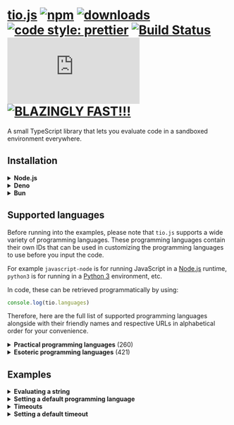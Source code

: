 # [tio.js][npm-url] [![npm][npm-image]][npm-url] [![downloads][downloads-image]][downloads-url] [![code style: prettier][prettier-image]][prettier-url] [![Build Status][ci-image]][ci-url] [![license][github-license-image]][github-license-url] [![BLAZINGLY FAST!!!][blazingly-fast-image]][blazingly-fast-url]

[npm-image]: https://img.shields.io/npm/v/tio.js.svg?style=flat-square
[npm-url]: https://npmjs.org/package/tio.js
[downloads-image]: https://img.shields.io/npm/dm/tio.js.svg?style=flat-square
[downloads-url]: https://npmjs.org/package/tio.js
[prettier-image]: https://img.shields.io/badge/code_style-prettier-ff69b4.svg?style=flat-square
[prettier-url]: https://github.com/prettier/prettier
[ci-image]: https://github.com/null8626/tio.js/workflows/CI/badge.svg
[ci-url]: https://github.com/null8626/tio.js/actions/workflows/CI.yml
[github-license-image]: https://img.shields.io/npm/l/tio.js?style=flat-square
[github-license-url]: https://github.com/null8626/tio.js/blob/master/LICENSE
[blazingly-fast-image]: https://img.shields.io/badge/speed-BLAZINGLY%20FAST!!!%20%F0%9F%94%A5%F0%9F%9A%80%F0%9F%92%AA%F0%9F%98%8E-brightgreen.svg?style=flat-square
[blazingly-fast-url]: https://twitter.com/acdlite/status/974390255393505280

A small TypeScript library that lets you evaluate code in a sandboxed environment everywhere.

## Installation

<details>
<summary><b>Node.js</b></summary>

In your shell:

```console
$ npm install tio.js
```

In your code:

```js
import tio from 'tio.js'
```

</details>
<details>
<summary><b>Deno</b></summary>

In your code:

```js
import tio from 'npm:tio.js'
```

</details>
<details>
<summary><b>Bun</b></summary>

In your shell:

```console
$ bun install tio.js
```

In your code:

```js
import tio from 'tio.js'
```

</details>

## Supported languages

Before running into the examples, please note that `tio.js` supports a wide variety of programming languages. These programming languages contain their own IDs that can be used in customizing the programming languages to use before you input the code.

For example `javascript-node` is for running JavaScript in a [Node.js](https://nodejs.org) runtime, `python3` is for running in a [Python 3](https://docs.python.org/3/) environment, etc.

In code, these can be retrieved programmatically by using:

```js
console.log(tio.languages)
```

Therefore, here are the full list of supported programming languages alongside with their friendly names and respective URLs in alphabetical order for your convenience.

<details>
<summary><b>Practical programming languages</b> (260)</summary>

| ID | Name |
|---|---|
| `abc` | [ABC](https://homepages.cwi.nl/~steven/abc/) |
| `abc-assembler` | [ABC-assembler](https://github.com/Ourous/abc-wrapper-linux) |
| `ada-gnat` | [Ada (GNAT)](https://www.gnu.org/software/gnat/) |
| `agda` | [Agda](http://wiki.portal.chalmers.se/agda) |
| `algol68g` | [ALGOL 68 (Genie)](https://jmvdveer.home.xs4all.nl/algol.html) |
| `aliceml` | [Alice ML](https://github.com/aliceml/aliceml) |
| `apl-dyalog` | [APL (Dyalog Unicode)](https://www.dyalog.com/) |
| `apl-dyalog-classic` | [APL (Dyalog Classic)](https://www.dyalog.com/) |
| `apl-dyalog-extended` | [APL (Dyalog Extended)](https://github.com/abrudz/dyalog-apl-extended) |
| `apl-dzaima` | [APL (dzaima/APL)](https://github.com/dzaima/APL) |
| `apl-ngn` | [APL (ngn/apl)](https://gitlab.com/n9n/apl) |
| `appleseed` | [Appleseed](https://github.com/dloscutoff/appleseed) |
| `asperix` | [ASPeRiX](https://github.com/TryItOnline/asperix) |
| `assembly-as` | [Assembly (as, x64, Linux)](https://sourceware.org/binutils/docs/as/index.html) |
| `assembly-fasm` | [Assembly (fasm, x64, Linux)](https://flatassembler.net/) |
| `assembly-gcc` | [Assembly (gcc, x64, Linux)](https://gcc.gnu.org/) |
| `assembly-jwasm` | [Assembly (JWasm, x64, Linux)](https://github.com/JWasm/JWasm) |
| `assembly-nasm` | [Assembly (nasm, x64, Linux)](http://www.nasm.us/) |
| `ats2` | [ATS2](https://sourceforge.net/projects/ats2-lang/) |
| `attache` | [Attache](https://github.com/ConorOBrien-Foxx/Attache) |
| `awk` | [AWK](https://www.gnu.org/software/gawk/manual/gawk.html) |
| `bash` | [Bash](https://www.gnu.org/software/bash/) |
| `bc` | [bc](https://www.gnu.org/software/bc/manual/html_mono/bc.html) |
| `beanshell` | [BeanShell](http://www.beanshell.org/) |
| `boo` | [Boo](http://boo-lang.org/) |
| `bosh` | [bosh](http://schilytools.sourceforge.net/bosh.html) |
| `bracmat` | [Bracmat](https://github.com/BartJongejan/Bracmat) |
| `brat` | [Brat](https://github.com/presidentbeef/brat) |
| `c-clang` | [C (clang)](http://clang.llvm.org/) |
| `c-gcc` | [C (gcc)](https://gcc.gnu.org/) |
| `c-tcc` | [C (tcc)](http://savannah.nongnu.org/projects/tinycc) |
| `caboose` | [Caboose](https://github.com/CabooseLang/Caboose) |
| `cakeml` | [CakeML](https://cakeml.org/) |
| `calc2` | [calc (TTK)](http://ciar.org/ttk/codecloset/calc/) |
| `ceylon` | [Ceylon](https://ceylon-lang.org/) |
| `charm` | [Charm](https://github.com/Aearnus/charm) |
| `chapel` | [Chapel](http://chapel.cray.com/) |
| `checkedc` | [Checked C](https://github.com/Microsoft/checkedc) |
| `cheddar` | [Cheddar](http://cheddar.vihan.org/) |
| `cil-mono` | [CIL (Mono IL assembler)](http://www.mono-project.com/docs/tools+libraries/tools/monodis/) |
| `cixl` | [cixl](https://github.com/basic-gongfu/cixl) |
| `clean` | [Clean](https://github.com/Ourous/curated-clean-linux) |
| `clips` | [CLIPS](http://www.clipsrules.net/) |
| `clisp` | [Common Lisp](http://www.clisp.org/) |
| `clojure` | [Clojure](https://clojure.org/) |
| `cobol-gnu` | [COBOL (GNU)](https://sourceforge.net/projects/open-cobol/) |
| `cobra` | [Cobra](http://cobra-language.com/) |
| `coconut` | [Coconut](http://coconut-lang.org/) |
| `coffeescript` | [CoffeeScript 1](http://coffeescript.org/) |
| `coffeescript2` | [CoffeeScript 2](http://coffeescript.org/) |
| `cpp-clang` | [C++ (clang)](http://clang.llvm.org/) |
| `cpp-gcc` | [C++ (gcc)](https://gcc.gnu.org/) |
| `cpy` | [CPY](https://github.com/vrsperanza/CPY) |
| `cryptol` | [Cryptol](https://www.cryptol.net/) |
| `crystal` | [Crystal](https://crystal-lang.org) |
| `cs-core` | [C# (.NET Core)](https://www.microsoft.com/net/core/platform) |
| `cs-csc` | [C# (Visual C# Compiler)](http://www.mono-project.com/docs/about-mono/releases/5.0.0/#csc) |
| `cs-csi` | [C# (Visual C# Interactive Compiler)](http://www.mono-project.com/docs/about-mono/releases/5.0.0/#csc) |
| `cs-mono` | [C# (Mono C# compiler)](http://www.mono-project.com/docs/about-mono/languages/csharp/) |
| `cs-mono-shell` | [C# (Mono C# Shell)](http://www.mono-project.com/docs/tools+libraries/tools/repl/) |
| `curry-pakcs` | [Curry (PAKCS)](https://www.informatik.uni-kiel.de/~pakcs/) |
| `curry-sloth` | [Curry (Sloth)](http://babel.ls.fi.upm.es/research/Sloth/) |
| `cyclone` | [Cyclone](http://cyclone.thelanguage.org/) |
| `d` | [D](https://dlang.org/) |
| `dafny` | [Dafny](https://github.com/Microsoft/dafny) |
| `dart` | [Dart](https://www.dartlang.org/) |
| `dash` | [Dash](https://wiki.debian.org/Shell) |
| `dc` | [dc](https://www.gnu.org/software/bc/manual/dc-1.05/html_mono/dc.html) |
| `dg` | [dg](https://pyos.github.io/dg/) |
| `dscript` | [DScript](https://github.com/ConorOBrien-Foxx/DScript) |
| `ec` | [eC](https://ecere.org/) |
| `ecpp-c` | [ecpp + C (gcc)](https://github.com/aaronryank/ecpp) |
| `ecpp-cpp` | [ecpp + C++ (gcc)](https://github.com/aaronryank/ecpp) |
| `dyvil` | [Dyvil](https://github.com/dyvil/dyvil) |
| `ed` | [ed](https://www.gnu.org/software/ed/) |
| `egel` | [Egel](https://github.com/egel-lang/egel) |
| `elf` | [ELF (x86/x64, Linux)](https://refspecs.linuxfoundation.org/elf/elf.pdf) |
| `elixir` | [Elixir](https://elixir-lang.org/) |
| `emacs-lisp` | [Emacs Lisp](https://www.gnu.org/software/emacs/manual/eintr.html) |
| `erlang-escript` | [Erlang (escript)](http://erlang.org/doc/man/escript.html) |
| `es` | [es](https://github.com/wryun/es-shell) |
| `euphoria3` | [Euphoria 3](http://rapideuphoria.com/index.html) |
| `euphoria4` | [Euphoria 4](https://openeuphoria.org) |
| `factor` | [Factor](https://factorcode.org/) |
| `fantom` | [Fantom](http://fantom.org/) |
| `farnsworth` | [Farnsworth](https://metacpan.org/pod/Language::Farnsworth) |
| `felix` | [Felix](https://github.com/felix-lang/felix) |
| `fish-shell` | [fish](https://fishshell.com/) |
| `focal` | [FOCAL-69](http://www.cozx.com/dpitts/) |
| `forth-gforth` | [Forth (gforth)](http://www.complang.tuwien.ac.at/forth/gforth/Docs-html/) |
| `fortran-gfortran` | [Fortran (GFortran)](https://gcc.gnu.org/fortran/) |
| `fs-core` | [F# (.NET Core)](https://www.microsoft.com/net/core/platform) |
| `fs-mono` | [F# (Mono)](http://www.mono-project.com/) |
| `funky` | [Funky](https://github.com/TehFlaminTaco/Funky) |
| `funky2` | [Funky 2](https://github.com/TehFlaminTaco/Funky2) |
| `gap` | [GAP](https://www.gap-system.org/) |
| `gema` | [Gema](http://gema.sourceforge.net/) |
| `gnuplot` | [gnuplot](http://www.gnuplot.info/) |
| `go` | [Go](https://golang.org/) |
| `granule` | [Granule](https://github.com/granule-project/granule) |
| `groovy` | [Groovy](http://groovy-lang.org/) |
| `gwion` | [Gwion](https://github.com/fennecdjay/gwion) |
| `hades` | [HadesLang](https://github.com/Azer0s/HadesLang) |
| `haskell` | [Haskell](https://www.haskell.org/) |
| `haskell-gofer` | [Haskell 1.2 (Gofer)](https://github.com/stasoid/Gofer) |
| `haskell-hugs` | [Haskell 98 (Hugs)](https://www.haskell.org/hugs) |
| `haskell-literate` | [Literate Haskell](https://www.haskell.org/onlinereport/literate.html) |
| `haxe` | [Haxe](https://haxe.org) |
| `hobbes` | [Hobbes](https://github.com/Morgan-Stanley/hobbes) |
| `huginn` | [Huginn](https://huginn.org/) |
| `hy` | [Hy](http://hylang.org/) |
| `icon` | [Icon](https://github.com/gtownsend/icon) |
| `idris` | [Idris](https://www.idris-lang.org/) |
| `ink` | [ink](https://github.com/inkle/ink) |
| `io` | [Io](http://iolanguage.org/) |
| `j` | [J](http://jsoftware.com/) |
| `jq` | [jq](https://stedolan.github.io/jq/) |
| `jx` | [Jx](http://www.2bestsystems.com/foundation/j/jx1/) |
| `java-jdk` | [Java (JDK)](http://jdk.java.net/) |
| `java-openjdk` | [Java (OpenJDK 8)](http://openjdk.java.net/) |
| `javascript-babel-node` | [JavaScript (Babel Node)](https://babeljs.io/) |
| `javascript-node` | [JavaScript (Node.js)](https://nodejs.org) |
| `javascript-spidermonkey` | [JavaScript (SpiderMonkey)](https://developer.mozilla.org/en-US/docs/Mozilla/Projects/SpiderMonkey/Releases/45) |
| `javascript-v8` | [JavaScript (V8)](https://v8.dev/) |
| `joy` | [Joy](http://www.latrobe.edu.au/humanities/research/research-projects/past-projects/joy-programming-language) |
| `julia` | [Julia 0.4](http://julialang.org/) |
| `julia1x` | [Julia 1.0](http://julialang.org/) |
| `julia5` | [Julia 0.5](http://julialang.org/) |
| `julia6` | [Julia 0.6](http://julialang.org/) |
| `julia7` | [Julia 0.7](http://julialang.org/) |
| `k-kona` | [K (Kona)](https://github.com/kevinlawler/kona) |
| `k-ngn` | [K (ngn/k)](https://bitbucket.org/ngn/k) |
| `k-ok` | [K (oK)](https://github.com/JohnEarnest/ok) |
| `koberi-c` | [Kobeři-C](https://github.com/fpeterek/Koberi-C) |
| `koka` | [Koka](https://github.com/koka-lang/koka) |
| `kotlin` | [Kotlin](https://kotlinlang.org) |
| `ksh` | [ksh](http://www.kornshell.com/) |
| `lean` | [Lean](https://leanprover.github.io/) |
| `lily` | [Lily](http://fascinatedbox.github.io/lily/) |
| `llvm` | [LLVM IR](http://llvm.org/docs/LangRef.html) |
| `lua` | [Lua](https://www.lua.org/) |
| `lua-luajit` | [Lua (LuaJIT)](https://luajit.org/) |
| `lua-openresty` | [Lua (OpenResty)](https://openresty.org/en/) |
| `m4` | [M4](https://www.gnu.org/software/m4/m4.html) |
| `make` | [Make](https://www.gnu.org/software/make/) |
| `mamba` | [Mamba](https://github.com/Gelbpunkt/mamba-lang) |
| `mathematica` | [Wolfram Language (Mathematica)](https://www.wolfram.com/wolframscript/) |
| `mathics` | [Mathics](http://mathics.github.io/) |
| `maxima` | [Maxima](http://maxima.sourceforge.net/) |
| `moonscript` | [Moonscript](https://moonscript.org) |
| `mouse` | [Mouse-79](http://mouse.davidgsimpson.com/mouse79/) |
| `mouse2002` | [Mouse-2002](http://mouse.davidgsimpson.com/mouse2002/) |
| `mouse83` | [Mouse-83](http://mouse.davidgsimpson.com/mouse83/) |
| `mumps` | [MUMPS](http://www.cs.uni.edu/~okane/) |
| `my-basic` | [MY-BASIC](https://github.com/paladin-t/my_basic) |
| `nial` | [Nial](https://github.com/danlm/QNial7) |
| `nim` | [Nim](http://nim-lang.org/) |
| `oberon-07` | [Oberon-07](https://miasap.se/obnc/) |
| `object-pascal-fpc` | [Object Pascal (FPC)](https://www.freepascal.org/) |
| `objective-c-clang` | [Objective-C (clang)](http://clang.llvm.org/) |
| `objective-c-gcc` | [Objective-C (gcc)](https://gcc.gnu.org/onlinedocs/gcc-7.1.0/gcc/Objective-C.html) |
| `occam-pi` | [occam-pi](http://projects.cs.kent.ac.uk/projects/kroc/trac/) |
| `ocaml` | [OCaml](http://www.ocaml.org/) |
| `octave` | [Octave](https://www.gnu.org/software/octave/) |
| `odin` | [Odin](https://github.com/odin-lang/Odin) |
| `osh` | [OSH](https://www.oilshell.org/) |
| `pari-gp` | [Pari/GP](http://pari.math.u-bordeaux.fr/) |
| `pascal-fpc` | [Pascal (FPC)](https://www.freepascal.org/) |
| `perl4` | [Perl 4](https://www.perl.org/) |
| `perl5` | [Perl 5](https://www.perl.org/) |
| `perl5-cperl` | [Perl 5 (cperl)](http://perl11.org/cperl/) |
| `perl6` | [Perl 6](https://github.com/nxadm/rakudo-pkg) |
| `perl6-niecza` | [Perl 6 (Niecza)](https://github.com/sorear/niecza) |
| `phoenix` | [Phoenix](https://github.com/senselogic/PHOENIX) |
| `php` | [PHP](https://php.net/) |
| `physica` | [Physica](https://github.com/Mr-Xcoder/Physica) |
| `picolisp` | [PicoLisp](http://picolisp.com/) |
| `pike` | [Pike](https://pike.lysator.liu.se/) |
| `pilot-pspilot` | [PILOT (psPILOT)](https://github.com/FreeTrav/psPILOT) |
| `pilot-rpilot` | [PILOT (RPilot)](https://github.com/TryItOnline/pilot-rpilot) |
| `pony` | [Pony](https://www.ponylang.org/) |
| `positron` | [Positron](https://github.com/alexander-liao/positron) |
| `postscript-xpost` | [PostScript (xpost)](https://github.com/luser-dr00g/xpost) |
| `powershell` | [PowerShell](https://github.com/TryItOnline/TioSetup/wiki/Powershell) |
| `powershell-core` | [PowerShell Core](https://github.com/PowerShell/PowerShell) |
| `prolog-ciao` | [Prolog (Ciao)](https://ciao-lang.org) |
| `prolog-swi` | [Prolog (SWI)](http://www.swi-prolog.org) |
| `proton` | [Proton](https://github.com/alexander-liao/proton) |
| `proton2` | [Proton 2.0](https://github.com/alexander-liao/proton-2.0) |
| `ps-core` | [P#](https://github.com/p-org/PSharp) |
| `pure` | [Pure](https://github.com/agraef/pure-lang) |
| `purescript` | [PureScript](http://www.purescript.org/) |
| `python1` | [Python 1](https://www.python.org/download/releases/1.6.1/) |
| `python2` | [Python 2](https://docs.python.org/2/) |
| `python2-cython` | [Python 2 (Cython)](http://cython.org/) |
| `python2-iron` | [Python 2 (IronPython)](http://ironpython.net) |
| `python2-jython` | [Python 2 (Jython)](http://www.jython.org) |
| `python2-pypy` | [Python 2 (PyPy)](http://pypy.org/) |
| `python3` | [Python 3](https://docs.python.org/3/) |
| `python38pr` | [Python 3.8 (pre-release)](https://docs.python.org/3.8/) |
| `python3-cython` | [Python 3 (Cython)](http://cython.org/) |
| `python3-pypy` | [Python 3 (PyPy)](http://pypy.org/) |
| `python3-stackless` | [Python 3 (Stackless)](https://github.com/stackless-dev/stackless) |
| `qs-core` | [Q#](https://docs.microsoft.com/en-us/quantum/quantum-qr-intro?view=qsharp-preview) |
| `r` | [R](https://www.r-project.org/) |
| `racket` | [Racket](https://racket-lang.org/) |
| `rad` | [RAD](https://bitbucket.org/zacharyjtaylor/rad) |
| `rapira` | [Rapira](https://github.com/freeduke33/rerap2) |
| `reason` | [Reason](https://reasonml.github.io) |
| `rebol` | [REBOL](http://www.rebol.com/) |
| `rebol3` | [REBOL 3](http://www.rebol.com/rebol3/) |
| `red` | [Red](http://www.red-lang.org) |
| `rexx` | [Rexx (Regina)](http://www.rexx.org/) |
| `ring` | [Ring](https://github.com/ring-lang/ring) |
| `rk` | [rk](https://github.com/aaronryank/rk-lang) |
| `roda` | [Röda](https://github.com/fergusq/roda) |
| `ruby` | [Ruby](https://www.ruby-lang.org/) |
| `rust` | [Rust](https://www.rust-lang.org/) |
| `scala` | [Scala](http://www.scala-lang.org/) |
| `scheme-chez` | [Chez Scheme](https://cisco.github.io/ChezScheme/) |
| `scheme-chicken` | [CHICKEN Scheme](https://www.call-cc.org/) |
| `scheme-gambit` | [Gambit Scheme (gsi)](http://gambitscheme.org) |
| `scheme-guile` | [Guile](https://www.gnu.org/software/guile/) |
| `sed` | [sed 4.2.2](https://www.gnu.org/software/sed/) |
| `sed-gnu` | [sed](https://www.gnu.org/software/sed/) |
| `sfk` | [sfk](http://stahlworks.com/dev/swiss-file-knife.html) |
| `shnap` | [Shnap](https://github.com/ShnapLang/Shnap) |
| `sidef` | [Sidef](https://github.com/trizen/sidef) |
| `simula` | [Simula (cim)](https://directory.fsf.org/wiki/Cim) |
| `sisal` | [SISAL](https://github.com/TryItOnline/sisalc) |
| `sml-mlton` | [Standard ML (MLton)](http://www.mlton.org/) |
| `snobol4` | [SNOBOL4 (CSNOBOL4)](http://www.snobol4.org/csnobol4/) |
| `spim` | [Assembly (MIPS, SPIM)](https://github.com/TryItOnline/spim) |
| `sqlite` | [SQLite](https://www.sqlite.org/) |
| `squirrel` | [Squirrel](http://www.squirrel-lang.org/) |
| `stacked` | [Stacked](https://github.com/ConorOBrien-Foxx/stacked) |
| `swift4` | [Swift](https://developer.apple.com/swift/) |
| `tcl` | [Tcl](http://tcl.tk/) |
| `tcsh` | [tcsh](http://www.tcsh.org/) |
| `templat` | [TemplAt](https://github.com/ConorOBrien-Foxx/Attache/blob/master/TemplAt.md) |
| `typescript` | [TypeScript](https://www.typescriptlang.org) |
| `ubasic` | [uBASIC](https://github.com/EtchedPixels/ubasic) |
| `ursala` | [Ursala](https://github.com/stasoid/Ursala) |
| `vala` | [Vala](https://wiki.gnome.org/Projects/Vala) |
| `vb-core` | [Visual Basic .NET (.NET Core)](https://www.microsoft.com/net/core/platform) |
| `visual-basic-net-mono` | [Visual Basic .NET (Mono)](http://www.mono-project.com/docs/about-mono/languages/visualbasic/) |
| `visual-basic-net-vbc` | [Visual Basic .NET (VBC)](http://www.mono-project.com/docs/about-mono/releases/5.12.0/#vbnet-compiler) |
| `vlang` | [V (vlang.io)](https://vlang.io) |
| `vsl` | [VSL](https://github.com/vsl-lang/VSL) |
| `wasm` | [WebAssembly (WaWrapper)](https://github.com/TryItOnline/wawrapper) |
| `wren` | [Wren](https://github.com/munificent/wren) |
| `yabasic` | [Yabasic](http://www.yabasic.de) |
| `yash` | [yash](https://yash.osdn.jp) |
| `ybc` | [B (ybc)](https://github.com/Leushenko/ybc) |
| `z3` | [Z3](https://github.com/Z3Prover/z3) |
| `zephyr` | [Zephyr](https://github.com/dloscutoff/zephyr) |
| `zig` | [Zig](https://ziglang.org/) |
| `zkl` | [zkl](http://www.zenkinetic.com/zkl.html) |
| `zoidberg` | [Zoidberg](https://metacpan.org/pod/Zoidberg) |
| `zsh` | [Zsh](https://www.zsh.org/) |

</summary>
</details>
<details>
<summary><b>Esoteric programming languages</b> (421)</summary>

| ID | Name |
|---|---|
| `4` | [4](https://github.com/urielieli/py-four) |
| `7` | [7](https://esolangs.org/wiki/7) |
| `33` | [33](https://github.com/TheOnlyMrCat/33) |
| `99` | [99](https://github.com/TryItOnline/99) |
| `05ab1e` | [05AB1E (legacy)](https://github.com/Adriandmen/05AB1E/tree/fb4a2ce2bce6660e1a680a74dd61b72c945e6c3b) |
| `1l-a` | [1L_a](https://github.com/TryItOnline/1L_a) |
| `1l-aoi` | [1L_AOI](https://github.com/stasoid/1L_AOI) |
| `2dfuck` | [2DFuck](https://gitlab.com/TheWastl/2DFuck) |
| `2l` | [2L](https://github.com/TryItOnline/2L) |
| `2sable` | [2sable](https://github.com/Adriandmen/2sable) |
| `3var` | [3var](https://esolangs.org/wiki/3var) |
| `a-gram` | [a-gram](https://github.com/p1xels/a-gram) |
| `a-pear-tree` | [A Pear Tree](https://esolangs.org/wiki/A_Pear_Tree) |
| `accbb` | [Acc!!](https://github.com/dloscutoff/Esolangs/tree/master/Acc!!) |
| `aceto` | [Aceto](https://github.com/aceto/aceto) |
| `actually` | [Actually](https://github.com/Mego/Seriously) |
| `adapt` | [Adapt](https://github.com/cairdcoinheringaahing/adapt) |
| `addpp` | [Add++](https://github.com/cairdcoinheringaahing/AddPlusPlus) |
| `adjust` | [ADJUST](https://github.com/TryItOnline/adjust) |
| `agony` | [Agony](https://github.com/royvanrijn/JAgony) |
| `ahead` | [Ahead](https://github.com/ajc2/ahead) |
| `aheui` | [Aheui (esotope)](https://github.com/aheui/pyaheui) |
| `alchemist` | [Alchemist](https://github.com/bforte/Alchemist) |
| `alice` | [Alice](https://github.com/m-ender/alice) |
| `alice-bob` | [Alice & Bob](https://github.com/bforte/alice-bob) |
| `alphabeta` | [AlphaBeta](https://github.com/TryItOnline/alphabeta) |
| `alphabetti-spaghetti` | [Alphabetti spaghetti](https://github.com/stasoid/Alphabetti-spaghetti) |
| `alphuck` | [Alphuck](https://github.com/TryItOnline/brainfuck) |
| `alumin` | [Alumin](https://github.com/ConorOBrien-Foxx/Alumin) |
| `amnesiac-from-minsk` | [The Amnesiac From Minsk](https://github.com/pavelbraginskiy/TheAmnesiacFromMinsk) |
| `ante` | [Ante](https://github.com/michaeldv/ante) |
| `anyfix` | [anyfix](https://github.com/alexander-liao/anyfix) |
| `arble` | [ARBLE](https://github.com/TehFlaminTaco/ARBLE) |
| `archway` | [Archway](https://github.com/TryItOnline/archway) |
| `archway2` | [Archway2](https://github.com/TryItOnline/archway) |
| `arcyou` | [Arcyóu](https://github.com/Nazek42/arcyou) |
| `arnoldc` | [ArnoldC](https://lhartikk.github.io/ArnoldC/) |
| `asciidots` | [AsciiDots](https://github.com/aaronduino/asciidots) |
| `aubergine` | [Aubergine](https://esolangs.org/wiki/Aubergine) |
| `axo` | [axo](https://esolangs.org/wiki/Axo) |
| `backhand` | [Backhand](https://github.com/GuyJoKing/Backhand) |
| `bctbww` | [Bitwise Cyclic Tag But Way Worse](https://github.com/MilkyWay90/Bitwise-Cyclic-Tag-But-Way-Worse) |
| `bctbww2` | [Bitwise Cyclic Tag But Way Worse 2.0](https://github.com/MilkyWay90/Bitwise-Cyclic-Tag-But-Way-Worse) |
| `beam` | [Beam](https://github.com/ETHproductions/beam-js) |
| `bean` | [Bean](https://github.com/patrickroberts/bean) |
| `beatnik` | [Beatnik](https://esolangs.org/wiki/Beatnik) |
| `beeswax` | [Beeswax](https://github.com/m-lohmann/BeeswaxEsolang.jl) |
| `befunge` | [Befunge-93](https://github.com/catseye/Befunge-93) |
| `befunge-93-fbbi` | [Befunge-93 (FBBI)](https://github.com/catseye/FBBI) |
| `befunge-93-mtfi` | [Befunge-93 (MTFI)](https://github.com/TryItOnline/befunge-97-mtfi) |
| `befunge-93-pyfunge` | [Befunge-93 (PyFunge)](https://pythonhosted.org/PyFunge/) |
| `befunge-96-mtfi` | [Befunge-96 (MTFI)](https://github.com/TryItOnline/befunge-97-mtfi) |
| `befunge-97-mtfi` | [Befunge-97 (MTFI)](https://github.com/TryItOnline/befunge-97-mtfi) |
| `befunge-98` | [Befunge-98 (FBBI)](https://github.com/catseye/FBBI) |
| `befunge-98-pyfunge` | [Befunge-98 (PyFunge)](https://pythonhosted.org/PyFunge/) |
| `bit` | [Bit](https://github.com/FireCubez/bit) |
| `bitbitjump` | [BitBitJump](https://github.com/TryItOnline/bitbitjump) |
| `bitch` | [bitch](https://github.com/Helen0903/bitch) |
| `bitch-bith` | [bitch (bit-h)](https://github.com/int-e/bits/tree/master/hs) |
| `bitch-shifty` | [bitch (shifty)](https://github.com/int-e/bits/tree/master/cc) |
| `bitchanger` | [BitChanger](https://github.com/TryItOnline/bitchanger) |
| `bitcycle` | [BitCycle](https://github.com/dloscutoff/esolangs/tree/master/BitCycle) |
| `bitwise` | [Bitwise](https://github.com/aaronryank/bitwise) |
| `blak` | [Black (blak)](https://github.com/TryItOnline/blak) |
| `blc` | [Binary Lambda Calculus](https://tromp.github.io/cl/cl.html) |
| `boolfuck` | [Boolfuck](https://github.com/TryItOnline/boolfuck) |
| `bot-engine` | [Bot Engine](https://github.com/SuperJedi224/Bot-Engine) |
| `brachylog` | [Brachylog v1](https://github.com/JCumin/Brachylog/releases) |
| `brachylog2` | [Brachylog](https://github.com/JCumin/Brachylog) |
| `braille` | [Braille](https://github.com/TryItOnline/braille) |
| `brain-flak` | [Brain-Flak](https://github.com/DJMcMayhem/Brain-Flak) |
| `brainbash` | [Brainbash](https://github.com/ConorOBrien-Foxx/Brainbash) |
| `brainbool` | [brainbool](https://github.com/TryItOnline/brainfuck) |
| `brainflump` | [BrainFlump](https://github.com/dylanrenwick/BrainFlump) |
| `brainfuck` | [brainfuck](https://github.com/TryItOnline/brainfuck) |
| `braingolf` | [Braingolf](https://github.com/dylanrenwick/braingolf) |
| `brainhack` | [Brain-Flak (BrainHack)](https://github.com/Flakheads/BrainHack) |
| `brainlove` | [Brainlove](https://github.com/TryItOnline/brainfuck) |
| `brainspace` | [BrainSpace](https://code.google.com/archive/p/brainspace/) |
| `brian-chuck` | [Brian & Chuck](https://github.com/m-ender/brian-chuck) |
| `broccoli` | [Broccoli](https://github.com/broccoli-lang/broccoli) |
| `bubblegum` | [Bubblegum](https://esolangs.org/wiki/Bubblegum) |
| `burlesque` | [Burlesque](https://github.com/FMNSSun/Burlesque) |
| `buzzfizz` | [BuzzFizz](https://esolangs.org/wiki/BuzzFizz) |
| `bwfuckery` | [Bitwise Fuckery](https://github.com/cairdcoinheringaahing/Bitwise-Fuckery) |
| `canvas` | [Canvas](https://github.com/dzaima/Canvas) |
| `cardinal` | [Cardinal](https://www.esolangs.org/wiki/Cardinal) |
| `carol-dave` | [Carol & Dave](https://github.com/bforte/carol-dave) |
| `carrot` | [Carrot](https://github.com/kritixilithos/Carrot) |
| `cascade` | [Cascade](https://github.com/GuyJoKing/Cascade) |
| `catholicon` | [Catholicon](https://github.com/okx-code/Catholicon) |
| `cauliflower` | [Cauliflower](https://github.com/broccoli-lang/broccoli) |
| `ceres` | [Ceres](https://github.com/alexander-liao/ceres) |
| `chain` | [Chain](https://github.com/ConorOBrien-Foxx/Chain) |
| `chef` | [Chef](http://search.cpan.org/~smueller/Acme-Chef/) |
| `changeling` | [Changeling](https://github.com/DennisMitchell/shapescript) |
| `charcoal` | [Charcoal](https://github.com/somebody1234/Charcoal) |
| `check` | [Check](https://github.com/ScratchMan544/check-lang) |
| `chip` | [Chip](https://github.com/Phlarx/chip) |
| `cinnamon-gum` | [Cinnamon Gum](https://github.com/quartata/cinnamon-gum) |
| `cjam` | [CJam](https://sourceforge.net/p/cjam) |
| `clam` | [Clam](https://github.com/dylanrenwick/Clam) |
| `commata` | [,,,](https://github.com/totallyhuman/commata) |
| `commentator` | [Commentator](https://github.com/cairdcoinheringaahing/Commentator) |
| `commercial` | [Commercial](https://github.com/TryItOnline/commercial) |
| `condit` | [Condit](https://github.com/TryItOnline/condit) |
| `convex` | [Convex](https://github.com/GamrCorps/Convex) |
| `cood` | [Cood](https://github.com/jesobreira/cood/tree/php-interpreter) |
| `corea` | [Corea](https://github.com/ConorOBrien-Foxx/Corea) |
| `cow` | [COW](https://bigzaphod.github.io/COW/) |
| `cquents` | [cQuents](https://github.com/stestoltz/cQuents) |
| `crayon` | [Crayon](https://github.com/ETHproductions/crayon) |
| `csl` | [CSL](https://github.com/jammy-dodgers/CSL) |
| `cubically` | [Cubically](https://github.com/aaronryank/cubically) |
| `cubix` | [Cubix](https://github.com/ETHproductions/cubix) |
| `curlyfrick` | [Curlyfrick](https://github.com/JonoCode9374/CFEsolang) |
| `cy` | [Cy](https://github.com/cyoce/Cy) |
| `d2` | [D2](https://github.com/ConorOBrien-Foxx/Attache/blob/master/D2.md) |
| `deadfish-` | [Deadfish~](https://github.com/TryItOnline/deadfish-) |
| `decimal` | [Decimal](https://github.com/aaronryank/Decimal) |
| `delimit` | [Del|m|t](https://github.com/MistahFiggins/Delimit) |
| `deorst` | [Deorst](https://github.com/cairdcoinheringaahing/Deorst) |
| `dirty` | [Dirty](https://github.com/Ourous/dirty) |
| `detour` | [Detour](https://github.com/cyoce/detour) |
| `dobela` | [DOBELA](https://deewiant.iki.fi/projects/dobelx64/) |
| `dobela-dobcon` | [DOBELA (dobcon)](https://github.com/stasoid/DOBELA) |
| `dodos` | [Dodos](https://github.com/DennisMitchell/dodos) |
| `dreaderef` | [Dreaderef](https://github.com/ScratchMan544/Dreaderef) |
| `drive-in-window` | [Drive-In Window](https://github.com/TryItOnline/drive-in-window) |
| `dstack` | [DStack](https://github.com/alejandrocoria/DStack) |
| `eacal` | [eacal](https://github.com/ConorOBrien-Foxx/eacal) |
| `ecndpcaalrlp` | [!@#$%^&*()_+](https://github.com/ConorOBrien-Foxx/ecndpcaalrlp) |
| `element` | [Element](https://github.com/PhiNotPi/Element) |
| `elvm-ir` | [ELVM-IR](https://github.com/shinh/elvm) |
| `emmental` | [Emmental](https://github.com/catseye/Emmental) |
| `emoji` | [Emoji](https://esolangs.org/wiki/Emoji) |
| `emoji-gramming` | [Emoji-gramming](https://github.com/TryItOnline/Emoji-gramming) |
| `emojicode` | [Emojicode 0.5](http://www.emojicode.org/) |
| `emojicode6` | [Emojicode](http://www.emojicode.org/) |
| `emojicoder` | [EmojiCoder](https://github.com/TryItOnline/EmojiCoder) |
| `emotifuck` | [emotifuck](https://github.com/Romulus10/emotif___) |
| `emotinomicon` | [Emotinomicon](https://github.com/ConorOBrien-Foxx/Emotinomicon) |
| `empty-nest` | [(())](https://esolangs.org/wiki/(())) |
| `enlist` | [Enlist](https://github.com/alexander-liao/enlist) |
| `esopunk` | [ESOPUNK](https://gitlab.com/Blacksilver/pyesopunk) |
| `eta` | [ETA](http://www.miketaylor.org.uk/tech/eta/doc/) |
| `evil` | [evil](https://web.archive.org/web/20070103000858/www1.pacific.edu/~twrensch/evil/index.html) |
| `explode` | [Explode](https://github.com/stestoltz/Explode) |
| `extended-brainfuck-type-i` | [Extended Brainfuck Type I](https://github.com/TryItOnline/brainfuck) |
| `extrac` | [ExtraC](https://github.com/ConorOBrien-Foxx/extrac) |
| `face` | [face](https://github.com/KeyboardFire/face) |
| `false` | [FALSE](https://github.com/somebody1234/FALSE) |
| `fernando` | [FerNANDo](https://esolangs.org/wiki/FerNANDo) |
| `feu` | [FEU](https://github.com/TryItOnline/feu) |
| `fimpp` | [FIM++](https://github.com/avian2/fimpp) |
| `fish` | [><>](https://esolangs.org/wiki/Fish) |
| `fission` | [Fission](https://github.com/C0deH4cker/Fission) |
| `fission2` | [Fission 2](https://github.com/C0deH4cker/Fission) |
| `flipbit` | [Flipbit](https://github.com/cairdcoinheringaahing/Flipbit) |
| `floater` | [Floater](https://github.com/Zom-B/Floater) |
| `flobnar` | [Flobnar](https://github.com/Reconcyl/flobnar) |
| `foam` | [Foam](https://github.com/Reconcyl/foam-lang) |
| `foo` | [Foo](https://esolangs.org/wiki/Foo) |
| `forget` | [Forget](https://github.com/BenjaminUrquhart/Forget) |
| `forked` | [Forked](https://github.com/aaronryank/Forked) |
| `forte` | [Forte](https://github.com/judofyr/forter) |
| `fourier` | [Fourier](https://github.com/beta-decay/Fourier) |
| `fractran` | [FRACTRAN](https://github.com/DennisMitchell/ffi) |
| `fueue` | [Fueue](https://github.com/TryItOnline/fueue) |
| `funciton` | [Funciton](https://github.com/Timwi/Funciton) |
| `functoid` | [Functoid](https://github.com/bforte/Functoid) |
| `fynyl` | [Fynyl](https://github.com/ConorOBrien-Foxx/Fynyl) |
| `gaia` | [Gaia](https://github.com/splcurran/Gaia) |
| `gaotpp` | [Gaot++](https://github.com/TryItOnline/gaotpp) |
| `geo` | [Geo](https://github.com/cairdcoinheringaahing/Orst-Geo) |
| `glypho` | [Glypho](https://web.archive.org/web/20060621185740/http://www4.ncsu.edu/~bcthomp2/glypho.txt) |
| `glypho-shorthand` | [Glypho (shorthand)](https://web.archive.org/web/20060621185740/http://www4.ncsu.edu/~bcthomp2/glypho.txt) |
| `golfish` | [Gol><>](https://github.com/Sp3000/Golfish) |
| `golfscript` | [GolfScript](http://www.golfscript.com/golfscript/) |
| `grass` | [Grass](https://github.com/TryItOnline/grass) |
| `grime` | [Grime](https://github.com/iatorm/grime) |
| `gs2` | [GS2](https://github.com/nooodl/gs2) |
| `hasm` | [hASM](https://github.com/pavelbraginskiy/hASM) |
| `haystack` | [Haystack](https://github.com/kade-robertson/haystack) |
| `hbcht` | [Half-Broken Car in Heavy Traffic](https://git.metanohi.name/hbcht.git/) |
| `hdbf` | [Hyper-Dimensional Brainfuck](https://github.com/Property404/hdbf) |
| `hexagony` | [Hexagony](https://github.com/m-ender/hexagony) |
| `hodor` | [Hodor](https://github.com/hummingbirdtech/hodor) |
| `homespring` | [Homespring](https://github.com/TryItOnline/homespring) |
| `hspal` | [Hexadecimal Stacking Pseudo-Assembly Language](https://github.com/ConorOBrien-Foxx/Hexadecimal-Stacking-Pseudo-Assembly-Language) |
| `husk` | [Husk](https://github.com/barbuz/Husk) |
| `i` | [I](https://github.com/mlochbaum/ILanguage) |
| `iag` | [iag](https://github.com/TryItOnline/iag) |
| `incident` | [Incident](https://github.com/TryItOnline/incident) |
| `intercal` | [INTERCAL](http://www.catb.org/~esr/intercal/) |
| `jael` | [JAEL](https://github.com/eduardoHoefel/JAEL) |
| `j-uby` | [J-uby](https://github.com/cyoce/J-uby) |
| `japt` | [Japt](https://github.com/ETHproductions/japt) |
| `jelly` | [Jelly](https://github.com/DennisMitchell/jelly) |
| `jellyfish` | [Jellyfish](https://github.com/iatorm/jellyfish) |
| `kavod` | [kavod](https://github.com/ConorOBrien-Foxx/kavod) |
| `keg` | [Keg](https://github.com/JonoCode9374/Keg) |
| `kipple-cipple` | [Kipple (cipple)](https://github.com/graue/esofiles/tree/master/kipple) |
| `klein` | [Klein](https://github.com/Wheatwizard/Klein) |
| `krrp` | [krrp](https://github.com/jfrech/krrp) |
| `l33t` | [l33t](https://github.com/TryItOnline/l33t) |
| `labyrinth` | [Labyrinth](https://github.com/m-ender/labyrinth) |
| `lmbm` | [Lean Mean Bean Machine](https://github.com/dylanrenwick/lmbm) |
| `lnusp` | [LNUSP](https://github.com/TryItOnline/lnusp) |
| `locksmith` | [Locksmith](https://github.com/ConorOBrien-Foxx/Locksmith) |
| `logicode` | [Logicode](https://github.com/LogicodeLang/Logicode) |
| `lolcode` | [LOLCODE](http://lolcode.org/) |
| `lost` | [Lost](https://github.com/Wheatwizard/Lost) |
| `lower` | [LOWER](https://github.com/ConorOBrien-Foxx/LOWER) |
| `ly` | [Ly](https://github.com/LyricLy/Ly) |
| `m` | [M](https://github.com/DennisMitchell/m) |
| `machinecode` | [MachineCode](https://github.com/aaronryank/MachineCode) |
| `malbolge` | [Malbolge](https://github.com/TryItOnline/malbolge) |
| `malbolge-unshackled` | [Malbolge Unshackled](https://github.com/TryItOnline/malbolge-unshackled) |
| `mariolang` | [MarioLANG](https://github.com/tomsmeding/MarioLANG) |
| `mascarpone` | [Mascarpone](https://github.com/catseye/Mascarpone) |
| `mathgolf` | [MathGolf](https://github.com/maxbergmark/mathgolf) |
| `matl` | [MATL](https://github.com/lmendo/MATL) |
| `maverick` | [Maverick](https://github.com/ConorOBrien-Foxx/Maverick) |
| `maybelater` | [MaybeLater](https://github.com/TehFlaminTaco/MaybeLater) |
| `memory-gap` | [Memory GAP](https://github.com/ConorOBrien-Foxx/memory-GAP) |
| `milambda` | [MiLambda](https://github.com/TryItOnline/MiLambda) |
| `milky-way` | [Milky Way](https://github.com/zachgates/Milky-Way) |
| `minefriff` | [MineFriff](https://github.com/JonoCode9374/Minefriff) |
| `minimal-2d` | [Minimal-2D](https://esolangs.org/wiki/Minimal-2D) |
| `miniml` | [miniML](https://github.com/feresum/acml) |
| `minkolang` | [Minkolang](https://github.com/elendiastarman/Minkolang) |
| `mirror` | [Mirror](https://github.com/alexander-liao/mirror) |
| `momema` | [Momema](https://github.com/ScratchMan544/momema) |
| `monkeys` | [Monkeys](https://github.com/TryItOnline/monkeys) |
| `moorhens` | [Moorhens](https://github.com/Wheatwizard/Moorhen/tree/v2.0-dev) |
| `mornington-crescent` | [Mornington Crescent](https://github.com/padarom/esoterpret) |
| `mu6` | [µ6](https://github.com/bforte/mu6) |
| `muriel` | [Muriel](https://github.com/catseye/Muriel) |
| `my` | [MY](https://bitbucket.org/zacharyjtaylor/my-language) |
| `nameless` | [nameless language](https://github.com/bforte/nameless-lang) |
| `nandy` | [Nandy](https://github.com/EdgyNerd/Nandy) |
| `nikud` | [Nikud](https://github.com/bary12/Nikud) |
| `neim` | [Neim](https://github.com/okx-code/Neim) |
| `neutrino` | [Neutrino](https://github.com/alexander-liao/neutrino) |
| `nhohnhehr` | [Nhohnhehr](https://github.com/catseye/Nhohnhehr) |
| `no` | [No](https://github.com/cairdcoinheringaahing/Uno-No) |
| `noether` | [Noether](https://github.com/beta-decay/Noether) |
| `nqt` | [NotQuiteThere](https://github.com/cairdcoinheringaahing/NotQuiteThere) |
| `ntfjc` | [NTFJ (NTFJC)](https://github.com/ConorOBrien-Foxx/ntfjc) |
| `numberwang` | [Numberwang](https://esolangs.org/wiki/Numberwang_(brainfuck_derivative)) |
| `oasis` | [Oasis](https://github.com/Adriandmen/Oasis) |
| `obcode` | [ObCode](https://gitlab.com/TheWastl/ObCode) |
| `ohm` | [Ohm](https://github.com/nickbclifford/Ohm/tree/v1) |
| `ohm2` | [Ohm v2](https://github.com/nickbclifford/Ohm) |
| `oml` | [OML](https://github.com/ConorOBrien-Foxx/OML) |
| `ooocode` | [oOo CODE](https://github.com/TryItOnline/brainfuck) |
| `oration` | [Oration](https://github.com/ConorOBrien-Foxx/Assorted-Programming-Languages/tree/master/oration) |
| `ork` | [ORK](https://github.com/TryItOnline/ork) |
| `orst` | [Orst](https://github.com/cairdcoinheringaahing/Orst-Geo) |
| `osabie` | [05AB1E](https://github.com/Adriandmen/05AB1E) |
| `pain-flak` | [Pain-Flak](https://github.com/Cis112233/Pain-Flak) |
| `paradoc` | [Paradoc](https://github.com/betaveros/paradoc) |
| `parenthesis-hell` | [Parenthesis Hell](https://github.com/qpliu/esolang/tree/master/ph) |
| `parenthetic` | [Parenthetic](https://github.com/cammckinnon/Parenthetic) |
| `path` | [PATH](https://sourceforge.net/projects/pathlang/) |
| `pbrain` | [pbrain](http://www.parkscomputing.com/applications/pbrain/) |
| `phooey` | [Phooey](https://github.com/ConorOBrien-Foxx/Phooey) |
| `piet` | [Piet](https://github.com/cincodenada/bertnase_npiet) |
| `pingpong` | [PingPong](https://github.com/graue/esofiles/tree/master/pingpong) |
| `pip` | [Pip](https://github.com/dloscutoff/pip) |
| `pixiedust` | [Pixiedust](https://github.com/The-Snide-Sniper/pixiedust) |
| `pl` | [pl](https://github.com/quartata/pl-lang) |
| `postl` | [PostL](https://github.com/alexander-liao/postfix-lang) |
| `prelude` | [Prelude](https://esolangs.org/wiki/Prelude) |
| `premier` | [Premier](https://github.com/ConorOBrien-Foxx/Premier) |
| `preproc` | [Preproc](https://gitlab.com/PavelBraginskiy/preproc) |
| `purple` | [Purple](https://esolangs.org/wiki/Purple) |
| `pushy` | [Pushy](https://github.com/FTcode/Pushy) |
| `puzzlang` | [Puzzlang](https://github.com/AndoDaan/EsotericLanguages/blob/master/Puzzlang/InPuzzlang.lua) |
| `pyke` | [Pyke](https://github.com/muddyfish/PYKE) |
| `pylons` | [Pylons](https://github.com/morganthrapp/Pylons-lang) |
| `pyn-tree` | [PynTree](https://github.com/alexander-liao/pyn-tree) |
| `pyon` | [Pyon](https://github.com/alexander-liao/pyon) |
| `pyramid-scheme` | [Pyramid Scheme](https://github.com/ConorOBrien-Foxx/Pyramid-Scheme) |
| `pyret` | [Pyret](https://www.pyret.org/) |
| `pyt` | [Pyt](https://github.com/mudkip201/pyt) |
| `pyth` | [Pyth](https://github.com/isaacg1/pyth) |
| `qqq` | [???](https://github.com/ararslan/qqq-lang) |
| `quadr` | [QuadR](https://github.com/abrudz/QuadRS) |
| `quadrefunge-97-mtfi` | [Quadrefunge-97 (MTFI)](https://github.com/TryItOnline/befunge-97-mtfi) |
| `quads` | [QuadS](https://github.com/abrudz/QuadRS) |
| `quarterstaff` | [Quarterstaff](https://github.com/Destructible-Watermelon/Quarterstaff) |
| `quintefunge-97-mtfi` | [Quintefunge-97 (MTFI)](https://github.com/TryItOnline/befunge-97-mtfi) |
| `rail` | [Rail](https://esolangs.org/wiki/Rail) |
| `random-brainfuck` | [Random Brainfuck](https://github.com/TryItOnline/brainfuck) |
| `re-direction` | [Re:direction](https://esolangs.org/wiki/Re:direction) |
| `recursiva` | [Recursiva](https://github.com/officialaimm/recursiva) |
| `reng` | [Reng](https://github.com/ConorOBrien-Foxx/Reng) |
| `reregex` | [ReRegex](https://github.com/TehFlaminTaco/ReRegex) |
| `res` | [res](https://github.com/A-ee/res) |
| `resplicate` | [ResPlicate](https://github.com/TryItOnline/ResPlicate) |
| `reticular` | [Reticular](https://github.com/ConorOBrien-Foxx/reticular) |
| `retina` | [Retina 0.8.2](https://github.com/m-ender/retina/wiki/The-Language/a950ad7d925ec9316e3e2fb2cf5d49fd15d23e3d) |
| `retina1` | [Retina](https://github.com/m-ender/retina/wiki/The-Language) |
| `return` | [RETURN](https://github.com/TryItOnline/return) |
| `rockstar` | [Rockstar](https://github.com/yanorestes/rockstar-py) |
| `roop` | [ROOP](https://github.com/alejandrocoria/ROOP) |
| `ropy` | [Ropy](https://github.com/TryItOnline/ropy) |
| `rotor` | [Rotor](https://github.com/quartata/rotor-lang) |
| `rprogn` | [RProgN](https://github.com/TehFlaminTaco/Reverse-Programmer-Notation) |
| `rprogn-2` | [RProgN 2](https://github.com/TehFlaminTaco/RProgN-2) |
| `runic` | [Runic Enchantments](https://github.com/Draco18s/RunicEnchantments/tree/Console) |
| `rutger` | [Rutger](https://github.com/cairdcoinheringaahing/Rutger) |
| `sad-flak` | [Sad-Flak](https://github.com/Destructible-Watermelon/Sad-Flak) |
| `sakura` | [Sakura](https://github.com/TryItOnline/sakura) |
| `sbf` | [Symbolic Brainfuck](https://github.com/KelsonBall/Esolangs.Sbf) |
| `seed` | [Seed](https://github.com/TryItOnline/seed) |
| `septefunge-97-mtfi` | [Septefunge-97 (MTFI)](https://github.com/TryItOnline/befunge-97-mtfi) |
| `seriously` | [Seriously](https://github.com/Mego/Seriously/tree/v1) |
| `sesos` | [Sesos](https://github.com/DennisMitchell/sesos) |
| `set` | [Set](https://github.com/somebody1234/Set) |
| `sexefunge-97-mtfi` | [Sexefunge-97 (MTFI)](https://github.com/TryItOnline/befunge-97-mtfi) |
| `shapescript` | [ShapeScript](https://github.com/DennisMitchell/shapescript) |
| `shortc` | [shortC](https://github.com/aaronryank/shortC) |
| `shove` | [Shove](https://github.com/TryItOnline/shove) |
| `shp` | [;#+](https://github.com/ConorOBrien-Foxx/shp) |
| `shtriped` | [Shtriped](https://github.com/HelkaHomba/shtriped) |
| `silos` | [S.I.L.O.S](https://github.com/rjhunjhunwala/S.I.L.O.S) |
| `silberjoder` | [Silberjoder](https://github.com/quintopia/Silberjoder) |
| `simplefunge` | [Simplefunge](https://github.com/TryItOnline/simplefunge) |
| `simplestack` | [Implicit](https://github.com/aaronryank/Implicit) |
| `simplex` | [Simplex](https://github.com/ConorOBrien-Foxx/Simplex) |
| `sisi` | [Sisi](https://github.com/dloscutoff/Esolangs/tree/master/Sisi) |
| `slashes` | [///](https://esolangs.org/wiki////) |
| `smbf` | [Self-modifying Brainfuck](https://soulsphere.org/hacks/smbf/) |
| `smol` | [smol](https://github.com/ConorOBrien-Foxx/smol) |
| `snails` | [Snails](https://github.com/feresum/PMA) |
| `snowman` | [Snowman](http://github.com/KeyboardFire/snowman-lang) |
| `snusp` | [SNUSP (Modular)](https://github.com/TryItOnline/snusp) |
| `snusp-bloated` | [SNUSP (Bloated)](https://github.com/TryItOnline/Bloated-SNUSP) |
| `snuspi` | [SNUSP (Snuspi)](https://github.com/graue/esofiles/tree/master/snusp) |
| `somme` | [Somme](https://github.com/ConorOBrien-Foxx/Somme) |
| `spaced` | [Spaced](https://github.com/ConorOBrien-Foxx/spaced) |
| `spl` | [Shakespeare Programming Language](https://github.com/TryItOnline/spl) |
| `spoon` | [Spoon](https://github.com/TryItOnline/spoon) |
| `stackcats` | [Stack Cats](https://github.com/m-ender/stackcats) |
| `starfish` | [*><>](https://github.com/redstarcoder/go-starfish) |
| `starry` | [Starry](https://esolangs.org/wiki/Starry) |
| `stax` | [Stax](https://github.com/tomtheisen/stax) |
| `stencil` | [Stencil](https://github.com/abrudz/Stencil) |
| `stones` | [Stones](https://github.com/cheezgi/stones) |
| `str` | [str](https://github.com/ConorOBrien-Foxx/str) |
| `straw` | [Straw](https://github.com/TryItOnline/straw) |
| `subskin` | [Subskin](https://github.com/TryItOnline/subskin) |
| `sumerian` | [Sumerian](https://github.com/beta-decay/Sumerian) |
| `supermariolang` | [SuperMarioLang](https://github.com/charliealejo/SuperMarioLang) |
| `superstack` | [Super Stack!](https://github.com/TryItOnline/superstack) |
| `surface` | [Surface](https://github.com/TryItOnline/surface) |
| `swap` | [Swap](https://github.com/splcurran/Swap) |
| `syms` | [Syms](https://github.com/CatsAreFluffy/syms) |
| `symbolic-python` | [Symbolic Python](https://github.com/FTcode/Symbolic-Python) |
| `taco` | [TacO](https://github.com/TehFlaminTaco/TacO) |
| `tampio` | [Tampio (functional)](https://github.com/fergusq/tampio/tree/functional) |
| `tampioi` | [Tampio (imperative)](https://github.com/fergusq/tampio) |
| `tamsin` | [Tamsin](https://github.com/catseye/Tamsin) |
| `tapebagel` | [TapeBagel](https://github.com/TryItOnline/tapebagel) |
| `taxi` | [Taxi](https://bigzaphod.github.io/Taxi/) |
| `templates` | [Templates Considered Harmful](https://github.com/feresum/tmp-lang) |
| `thing` | [Thing](https://gitlab.com/gnu-nobody/Thinglang) |
| `threead` | [Threead](https://github.com/TehFlaminTaco/Threead) |
| `thue` | [Thue](https://esolangs.org/wiki/Thue) |
| `thutu` | [Thutu](https://esolangs.org/wiki/Thutu) |
| `tidy` | [Tidy](https://github.com/ConorOBrien-Foxx/Tidy) |
| `tincan` | [TinCan](https://github.com/TryItOnline/tincan) |
| `tinybf` | [tinyBF](https://github.com/TryItOnline/brainfuck) |
| `tinylisp` | [tinylisp](https://github.com/dloscutoff/Esolangs/tree/master/tinylisp) |
| `tir` | [Tir](https://github.com/ConorOBrien-Foxx/Tir) |
| `tis` | [TIS](https://github.com/Phlarx/tis) |
| `toi` | [Toi](https://github.com/kritixilithos/toi) |
| `tmbww` | [Turing Machine But Way Worse](https://github.com/MilkyWay90/Turing-Machine-But-Way-Worse) |
| `transcript` | [TRANSCRIPT](https://web.archive.org/web/20071018030927/http://www.corknut.org/code/transcript/) |
| `trefunge-97-mtfi` | [Trefunge-97 (MTFI)](https://github.com/TryItOnline/befunge-97-mtfi) |
| `trefunge-98-pyfunge` | [Trefunge-98 (PyFunge)](https://pythonhosted.org/PyFunge/) |
| `triangular` | [Triangular](https://github.com/aaronryank/triangular) |
| `triangularity` | [Triangularity](https://github.com/Mr-Xcoder/Triangularity) |
| `trigger` | [Trigger](http://yiap.nfshost.com/esoteric/trigger/trigger.html) |
| `triple-threat` | [Triple Threat](https://github.com/TryItOnline/Triple-Threat) |
| `trumpscript` | [TrumpScript](https://github.com/samshadwell/TrumpScript) |
| `turtled` | [Turtlèd](https://github.com/Destructible-Watermelon/Turtl-d) |
| `underload` | [Underload](https://github.com/catseye/stringie) |
| `unefunge-97-mtfi` | [Unefunge-97 (MTFI)](https://github.com/TryItOnline/befunge-97-mtfi) |
| `unefunge-98-pyfunge` | [Unefunge-98 (PyFunge)](https://pythonhosted.org/PyFunge/) |
| `unicat` | [Unicat](https://github.com/gemdude46/unicat) |
| `unlambda` | [Unlambda](http://www.madore.org/~david/programs/unlambda/) |
| `uno` | [Uno](https://github.com/cairdcoinheringaahing/Uno-No) |
| `unreadable` | [Unreadable](https://esolangs.org/wiki/Unreadable) |
| `v` | [V (vim)](https://github.com/DJMcMayhem/V) |
| `v-fmota` | [V (FMota)](https://github.com/TryItOnline/v-fmota) |
| `var` | [VAR](https://github.com/machalvan/VAR/) |
| `verbosity` | [Verbosity](https://github.com/cairdcoinheringaahing/Verbosity) |
| `verbosity2` | [Verbosity v2](https://github.com/cairdcoinheringaahing/Verbosity-v2) |
| `versert` | [Versert](http://mearie.org/projects/versert/) |
| `vitsy` | [Vitsy](https://github.com/VTCAKAVSMoACE/Vitsy) |
| `waterfall` | [The Waterfall Model](https://esolangs.org/wiki/The_Waterfall_Model) |
| `whirl` | [Whirl](https://bigzaphod.github.io/Whirl/) |
| `whispers` | [Whispers v1](https://github.com/cairdcoinheringaahing/Whispers/tree/v1) |
| `whispers2` | [Whispers v2](https://github.com/cairdcoinheringaahing/Whispers) |
| `whitespace` | [Whitespace](https://web.archive.org/web/20150618184706/http://compsoc.dur.ac.uk/whitespace/tutorial.php) |
| `width` | [Width](https://github.com/stestoltz/Width) |
| `wierd` | [Wierd (John's)](https://github.com/catseye/Wierd) |
| `wise` | [Wise](https://github.com/Wheatwizard/Wise) |
| `woefully` | [Woefully](https://github.com/Destructible-Watermelon/Woefully) |
| `wsf` | [wsf](https://github.com/dkudriavtsev/wsf) |
| `wumpus` | [Wumpus](https://github.com/m-ender/wumpus) |
| `wyalhein` | [W.Y.A.L.H.E.I.N.](https://github.com/MilkyWay90/whenyouaccidentallylose100endorsementsinnationstates) |
| `xeec` | [xEec](http://paulo-jorente.de/poncho/esolang/xEec/) |
| `xeraph` | [xeraph](https://github.com/ConorOBrien-Foxx/xeraph) |
| `yaball` | [YABALL](https://github.com/TryItOnline/yaball) |
| `yup` | [yup](https://github.com/ConorOBrien-Foxx/yup) |
| `z80golf` | [Z80Golf](https://github.com/lynn/z80golf) |

</summary>
</details>

## Examples

<details>
<summary><b>Evaluating a string</b></summary>

Evaluating a string is really simple.

```js
// Evaluate a code (Node.js is the default language).
let response = await tio('console.log("Hello, World!");')

console.log(response)

// Evaluate a code from another programming language (e.g. Python).
response = await tio('print("Hello, World!")', 'python3')

console.log(response)
```

**Console output (for the first `console.log`):**

```js
{
  output: 'Hello, World!\n',
  language: 'javascript-node',
  timedOut: false,
  realTime: 0.069,
  userTime: 0.069,
  sysTime: 0.069,
  CPUshare: 99.99,
  exitCode: 0
}
```

</details>
<details>
<summary><b>Setting a default programming language</b></summary>

Set a default programming language so you don't have to repeat the same arguments all over again.

```js
tio.defaultLanguage = 'python3'

const response = await tio('print("Hello, World!")')

console.log(response)
```

</details>
<details>
<summary><b>Timeouts</b></summary>

Use this to contain scripts that runs longer than it should've been. **(e.g. infinite loop)**

```js
// Make the response time out after waiting for 10000 ms (10 seconds).
const response = await tio('for (;;);', 'javascript-node', 10000)

console.log(response)
```

**Console output:**

```js
{
  output: 'Request timed out after 10000ms',
  language: 'javascript-node',
  timedOut: true,
  realTime: 10,
  userTime: 10,
  sysTime: 10,
  CPUshare: 0,
  exitCode: 0
}
```

</details>
<details>
<summary><b>Setting a default timeout</b></summary>

Just like setting a default programming language beforehand, you can set default timeouts so you don't have to enter the same arguments again.

```js
tio.defaultTimeout = 10000

const response = await tio('for (;;);', 'javascript-node')

console.log(response) // Does the same as the example before.
```

</details>
